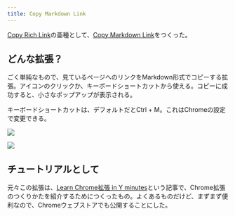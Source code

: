 ```yaml
---
title: Copy Markdown Link
---
```

[Copy Rich Link](https://chrome.google.com/webstore/detail/copy-rich-link/hikiamlgpdcabppakpmemaofmkgknpea)の亜種として、[Copy Markdown Link](https://chrome.google.com/webstore/detail/copy-markdown-link/gkceaaphhbeanfciglgpffnncfpipjpa)をつくった。

どんな拡張？
------

ごく単純なもので、見ているページへのリンクをMarkdown形式でコピーする拡張。アイコンのクリックか、キーボードショートカットから使える。コピーに成功すると、小さなポップアップが表示される。

キーボードショートカットは、デフォルトだとCtrl + M。これはChromeの設定で変更できる。

![](https://lh4.googleusercontent.com/9jwY-Yxvj17dD3Cdc7cev_r8Ko4a2yLrP1gU4HhuuyJ6TbkM4yMS57rCYVB39qY69l7Z3tFlu2vPtF7VktCg_ows0OywqwPirC1D3Ni-ZU6-grJdeLrBv-5CHdpm_VHMI_4VGoZxTub84O8ejoIU4w)

![](https://lh4.googleusercontent.com/VvtZwGQO-g-27uEEqop53aSJ_i_duUTmvMrd22CUj0_It3WOI9WsbB1YdVKeIKWjVLPzKDg9CWD_xYFGFEvFm41xKe5c_DekAYbmEHFrgY8iSBC6Hk6vQ8ro3x_25fCl6GY3AsJmLggrWo6ppnS2jQ)

チュートリアルとして
----------

元々この拡張は、[Learn Chrome拡張 in Y minutes](https://r7kamura.com/articles/2022-05-18-learn-chrome-extention-in-y-minutes)という記事で、Chrome拡張のつくりかたを紹介するためにつくったもの。よくあるものだけど、まずまず便利なので、Chromeウェブストアでも公開することにした。
